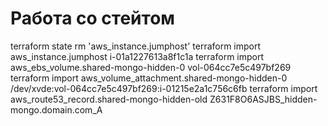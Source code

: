 # Работа со стейтом

terraform state rm 'aws_instance.jumphost'
terraform import aws_instance.jumphost i-01a1227613a8f1c1a
terraform import aws_ebs_volume.shared-mongo-hidden-0 vol-064cc7e5c497bf269
terraform import aws_volume_attachment.shared-mongo-hidden-0 /dev/xvde:vol-064cc7e5c497bf269:i-01215e2a1c756c6fb
terraform import aws_route53_record.shared-mongo-hidden-old Z631F8O6ASJBS_hidden-mongo.domain.com_A
